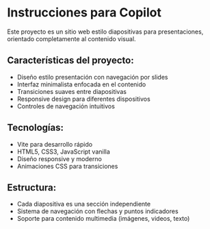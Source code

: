 # Instrucciones para Copilot

<!-- Use this file to provide workspace-specific custom instructions to Copilot. For more details, visit https://code.visualstudio.com/docs/copilot/copilot-customization#_use-a-githubcopilotinstructionsmd-file -->

Este proyecto es un sitio web estilo diapositivas para presentaciones, orientado completamente al contenido visual. 

## Características del proyecto:
- Diseño estilo presentación con navegación por slides
- Interfaz minimalista enfocada en el contenido
- Transiciones suaves entre diapositivas
- Responsive design para diferentes dispositivos
- Controles de navegación intuitivos

## Tecnologías:
- Vite para desarrollo rápido
- HTML5, CSS3, JavaScript vanilla
- Diseño responsive y moderno
- Animaciones CSS para transiciones

## Estructura:
- Cada diapositiva es una sección independiente
- Sistema de navegación con flechas y puntos indicadores
- Soporte para contenido multimedia (imágenes, videos, texto)
